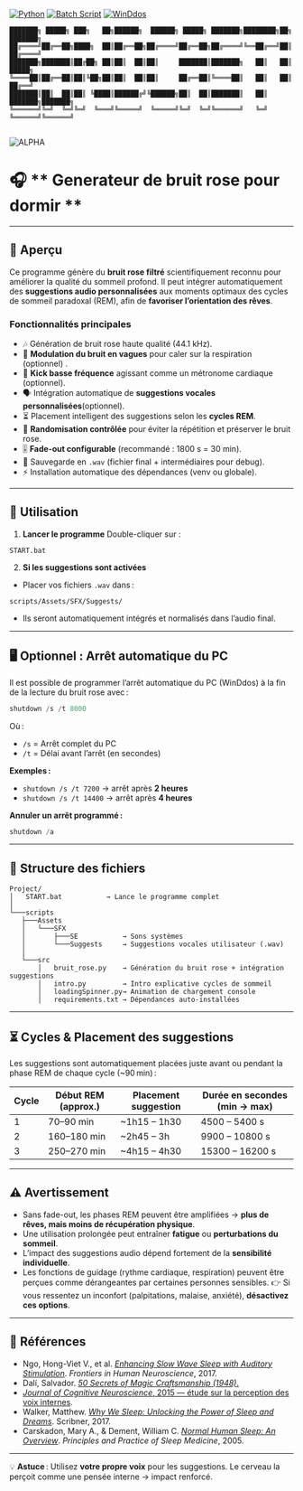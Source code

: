 [![Python](https://img.shields.io/badge/Python-3.10+-blue)](https://www.python.org/)
[![Batch Script](https://img.shields.io/badge/script-batch-DDFF00)](https://learn.microsoft.com/en-us/windows-server/administration/windows-commands/windows-commands)
[![WinDdos](https://img.shields.io/badge/WinDdos-blue)](https://www.microsoft.com/en-us/windows)

```
███████╗ █████╗ ███╗   ██╗██████╗  ██████╗ █████╗ ███████╗████████╗██╗     ███████╗
██╔════╝██╔══██╗████╗  ██║██╔══██╗██╔════╝██╔══██╗██╔════╝╚══██╔══╝██║     ██╔════╝
███████╗███████║██╔██╗ ██║██║  ██║██║     ███████║███████╗   ██║   ██║     █████╗  
╚════██║██╔══██║██║╚██╗██║██║  ██║██║     ██╔══██║╚════██║   ██║   ██║     ██╔══╝  
███████║██║  ██║██║ ╚████║██████╔╝╚██████╗██║  ██║███████║   ██║   ███████╗███████╗
╚══════╝╚═╝  ╚═╝╚═╝  ╚═══╝╚═════╝  ╚═════╝╚═╝  ╚═╝╚══════╝   ╚═╝   ╚══════╝╚══════╝
                                                                                   
```

![ALPHA](https://img.shields.io/badge/ALPHA-red)

# 🎧 ** Generateur de bruit rose pour dormir **

---

## 📌 **Aperçu**

Ce programme génère du **bruit rose filtré** scientifiquement reconnu pour améliorer la qualité du sommeil profond.
Il peut intégrer automatiquement des **suggestions audio personnalisées** aux moments optimaux des cycles de sommeil paradoxal (REM), afin de **favoriser l’orientation des rêves**.

### Fonctionnalités principales

* 🎶 Génération de bruit rose haute qualité (44.1 kHz).
* 🌊 **Modulation du bruit en vagues** pour caler sur la respiration (optionnel) .
* 🥁 **Kick basse fréquence** agissant comme un métronome cardiaque (optionnel).
* 🗣️ Intégration automatique de **suggestions vocales personnalisées**(optionnel).
* ⏳ Placement intelligent des suggestions selon les **cycles REM**.
* 🔄 **Randomisation contrôlée** pour éviter la répétition et préserver le bruit rose.
* 🎚️ **Fade-out configurable** (recommandé : 1800 s = 30 min).
* 📂 Sauvegarde en `.wav` (fichier final + intermédiaires pour debug).
* ⚡ Installation automatique des dépendances (venv ou globale).

---

## 🚀 **Utilisation**

1. **Lancer le programme**
   Double-cliquer sur :

```
START.bat
```

2. **Si les suggestions sont activées**

* Placer vos fichiers `.wav` dans :

```
scripts/Assets/SFX/Suggests/
```

* Ils seront automatiquement intégrés et normalisés dans l’audio final.

---

## 🖥 **Optionnel : Arrêt automatique du PC**

Il est possible de programmer l’arrêt automatique du PC (WinDdos) à la fin de la lecture du bruit rose avec :

```powershell
shutdown /s /t 8000
```

Où :

* `/s` = Arrêt complet du PC
* `/t` = Délai avant l’arrêt (en secondes)

**Exemples :**

* `shutdown /s /t 7200` → arrêt après **2 heures**
* `shutdown /s /t 14400` → arrêt après **4 heures**

**Annuler un arrêt programmé :**

```powershell
shutdown /a
```

---

## 📂 **Structure des fichiers**

```
Project/
│   START.bat           → Lance le programme complet
│
└───scripts
   ├───Assets
   │   └───SFX
   │       ├───SE           → Sons systèmes
   │       └───Suggests     → Suggestions vocales utilisateur (.wav)
   │
   └───src
       │   bruit_rose.py    → Génération du bruit rose + intégration suggestions
       │   intro.py         → Intro explicative cycles de sommeil
       │   loadingSpinner.py→ Animation de chargement console
       │   requirements.txt → Dépendances auto-installées
```

---

## ⏳ **Cycles & Placement des suggestions**

Les suggestions sont automatiquement placées juste avant ou pendant la phase REM de chaque cycle (\~90 min) :

| Cycle | Début REM (approx.) | Placement suggestion | Durée en secondes (min → max) |
| ----- | ------------------- | -------------------- | ----------------------------- |
| 1     | 70–90 min           | \~1h15 – 1h30        | 4500 – 5400 s                 |
| 2     | 160–180 min         | \~2h45 – 3h          | 9900 – 10800 s                |
| 3     | 250–270 min         | \~4h15 – 4h30        | 15300 – 16200 s               |

---

## ⚠️ **Avertissement**

* Sans fade-out, les phases REM peuvent être amplifiées → **plus de rêves, mais moins de récupération physique**.
* Une utilisation prolongée peut entraîner **fatigue** ou **perturbations du sommeil**.
* L’impact des suggestions audio dépend fortement de la **sensibilité individuelle**.
* Les fonctions de guidage (rythme cardiaque, respiration) peuvent être perçues comme dérangeantes par certaines personnes sensibles.
  👉 Si vous ressentez un inconfort (palpitations, malaise, anxiété), **désactivez ces options**.

---

## 📜 **Références**

* Ngo, Hong-Viet V., et al. [*Enhancing Slow Wave Sleep with Auditory Stimulation*](https://www.frontiersin.org/articles/10.3389/fnhum.2013.00871/full). *Frontiers in Human Neuroscience*, 2017.
* Dalí, Salvador. [*50 Secrets of Magic Craftsmanship (1948)*.](https://www.google.fr/books/edition/50_Secrets_of_Magic_Craftsmanship/0g6QlUiqwfcC?hl=fr&gbpv=0)
* [*Journal of Cognitive Neuroscience*, 2015 — étude sur la perception des voix internes](https://direct.mit.edu/jocn/article/27/7/1308/28351/Perceiving-Inner-Speech-Voices-as-Internal-or).
* Walker, Matthew. [*Why We Sleep: Unlocking the Power of Sleep and Dreams*](https://en.wikipedia.org/wiki/Why_We_Sleep). Scribner, 2017.
* Carskadon, Mary A., & Dement, William C. [*Normal Human Sleep: An Overview*](https://www.ncbi.nlm.nih.gov/pmc/articles/PMC2656292/). *Principles and Practice of Sleep Medicine*, 2005.

---

💡 **Astuce** : Utilisez **votre propre voix** pour les suggestions. Le cerveau la perçoit comme une pensée interne → impact renforcé.





